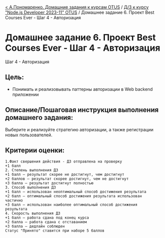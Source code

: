 [< А.Пономаренко. Домашние задания к курсам OTUS](../../README.md) / [Д/З к курсу "Node.js Developer 2023-11" OTUS](../README.md) / Домашнее задание 6.  Проект Best Courses Ever - Шаг 4 - Авторизация
# Домашнее задание 6.  Проект Best Courses Ever - Шаг 4 - Авторизация

Шаг 4 - Авторизация
## Цель:
  * Понимать и реализовывать паттерны авторизации в Web backend приложении



## Описание/Пошаговая инструкция выполнения домашнего задания:

Выберите и реализуйте стратегию авторизации, а также регистрации новых пользователей.

## Критерии оценки:

```
1.Факт свершения действия - ДЗ отправлена на проверку
+1 балл
2. Степень выполнения ДЗ
+1 балл – результат скорее не достигнут, чем достигнут
+2 баллов – результат скорее достигнут, чем не достигнут
+3 балла – результат достигнут полностью
3. Способ выполнения ДЗ
+1 балл – использован неоптимальный способ достижения результата
+2 балл – оптимальный способ достижения результата использован частично
+3 балл – использован наиболее оптимальный способ достижения результата
4. Скорость выполнения ДЗ
+1 балл – работа сдана под конец курса
+2 балла – работа сдана с отставанием
+3 балла – дедлайн соблюден
Статус "Принято" ставится при наборе 5 баллов
```

